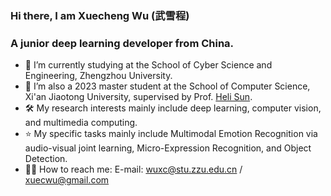 ### Hi there, I am Xuecheng Wu (武雪程) 

### A junior deep learning developer from China.

- 🔭 I’m currently studying at the School of Cyber Science and Engineering, Zhengzhou University. 
- 🌱 I’m also a 2023 master student at the School of Computer Science, Xi'an Jiaotong University, supervised by Prof. [Heli Sun](https://gr.xjtu.edu.cn/en/web/hlsun). 
- 🛠  My research interests mainly include deep learning, computer vision, and multimedia computing.
- ⭐️ My specific tasks mainly include Multimodal Emotion Recognition via audio-visual joint learning, Micro-Expression Recognition, and Object Detection.
- 🤝🏻 How to reach me: 
E-mail: wuxc@stu.zzu.edu.cn / xuecwu@gmail.com

